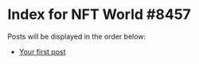 # Index for NFT World #8457
Posts will be displayed in the order below:

- [Your first post](./001-first.md)

